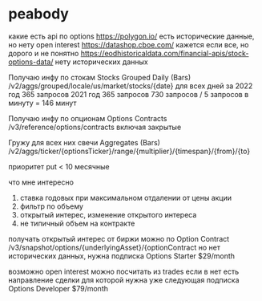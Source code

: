 ﻿# peabody

какие есть api по options
https://polygon.io/
  есть исторические данные, но нету open interest
https://datashop.cboe.com/
  кажется если все, но дорого и не понятно
https://eodhistoricaldata.com/financial-apis/stock-options-data/
  нету исторических данных

Получаю инфу по стокам
Stocks Grouped Daily (Bars)
/v2/aggs/grouped/locale/us/market/stocks/{date}
для всех дней за
2022 год 365 запросов
2021 год 365 запросов
730 запросов / 5 запросов в минуту = 146 минут


Получаю инфу по опционам
Options Contracts
/v3/reference/options/contracts
включая закрытые

Гружу для всех них свечи
Aggregates (Bars)
/v2/aggs/ticker/{optionsTicker}/range/{multiplier}/{timespan}/{from}/{to}

приоритет
put < 10
месячные

что мне интересно
1. ставка годовых при максимальном отдалении от цены акции
2. фильтр по объему
3. открытый интерес, изменение открытого интереса
4. не типичный объем на контракте

получать открытый интерес от биржи можно по
Option Contract
/v3/snapshot/options/{underlyingAsset}/{optionContract
но нет исторических данных, нужна подписка
Options Starter
$29/month

возможно open interest можно посчитать из trades если в нет есть направление сделки для которой нужна уже следующая подписка
Options Developer
$79/month
